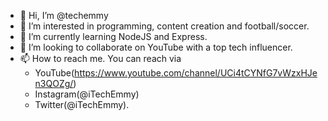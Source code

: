 - 👋 Hi, I’m @techemmy
- 👀 I’m interested in programming, content creation and football/soccer.
- 🌱 I’m currently learning NodeJS and Express.
- 💞️ I’m looking to collaborate on YouTube with a top tech influencer.
- 📫 How to reach me. You can reach via 
  - YouTube(https://www.youtube.com/channel/UCi4tCYNfG7vWzxHJen3QOZg/)
  - Instagram(@iTechEmmy)
  - Twitter(@iTechEmmy).

<!---
techemmy/techemmy is a ✨ special ✨ repository because its `README.md` (this file) appears on your GitHub profile.
You can click the Preview link to take a look at your changes.
--->
